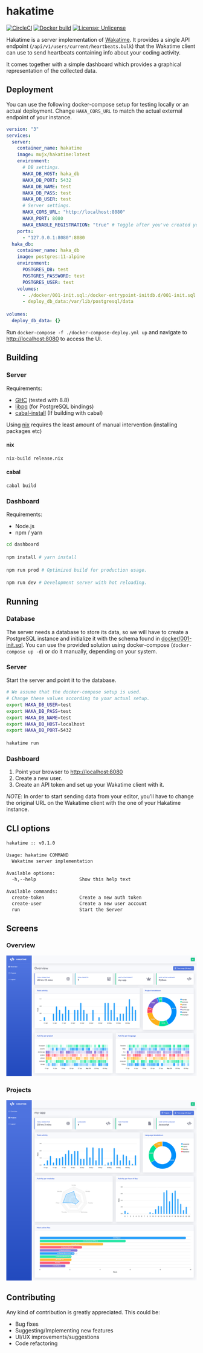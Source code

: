 # hakatime

[![CircleCI](https://circleci.com/gh/mujx/hakatime.svg?style=svg)](https://circleci.com/gh/mujx/hakatime)
[![Docker build](https://img.shields.io/docker/cloud/build/mujx/hakatime)](https://hub.docker.com/r/mujx/hakatime/builds)
[![License: Unlicense](https://img.shields.io/badge/license-Unlicense-blue.svg)](http://unlicense.org/)

Hakatime is a server implementation of [Wakatime](https://wakatime.com/). It
provides a single API endpoint (`/api/v1/users/current/heartbeats.bulk`) that
the Wakatime client can use to send heartbeats containing info about your coding
activity.

It comes together with a simple dashboard which provides a graphical
representation of the collected data.

## Deployment

You can use the following docker-compose setup for testing locally or an actual
deployment. Change `HAKA_CORS_URL` to match the actual external endpoint of your
instance.

```yaml
version: "3"
services:
  server:
    container_name: hakatime
    image: mujx/hakatime:latest
    environment:
      # DB settings.
      HAKA_DB_HOST: haka_db
      HAKA_DB_PORT: 5432
      HAKA_DB_NAME: test
      HAKA_DB_PASS: test
      HAKA_DB_USER: test
      # Server settings.
      HAKA_CORS_URL: "http://localhost:8080"
      HAKA_PORT: 8080
      HAKA_ENABLE_REGISTRATION: "true" # Toggle after you've created your account.
    ports:
      - "127.0.0.1:8080":8080
  haka_db:
    container_name: haka_db
    image: postgres:11-alpine
    environment:
      POSTGRES_DB: test
      POSTGRES_PASSWORD: test
      POSTGRES_USER: test
    volumes:
      - ./docker/001-init.sql:/docker-entrypoint-initdb.d/001-init.sql
      - deploy_db_data:/var/lib/postgresql/data

volumes:
  deploy_db_data: {}
```

Run `docker-compose -f ./docker-compose-deploy.yml up` and navigate to
[http://localhost:8080](http://localhost:8080) to access the UI.

## Building

### Server

Requirements:

- [GHC](https://www.haskell.org/ghc/) (tested with 8.8)
- [libpq](https://www.postgresql.org/docs/11/libpq.html) (for PostgreSQL bindings)
- [cabal-install](https://www.haskell.org/cabal/) (If building with cabal)

Using [nix](https://nixos.org/nix/) requires the least amount of manual
intervention (installing packages etc)

#### nix

```bash
nix-build release.nix
```

#### cabal

```bash
cabal build
```

### Dashboard

Requirements:

- Node.js
- npm / yarn

```bash
cd dashboard

npm install # yarn install

npm run prod # Optimized build for production usage.

npm run dev # Development server with hot reloading.
```

## Running

### Database

The server needs a database to store its data, so we will have to create a
PostgreSQL instance and initialize it with the schema found in
[docker/001-init.sql](docker/001-init.sql). You can use the provided solution
using docker-compose (`docker-compose up -d`) or do it manually, depending on
your system.

### Server

Start the server and point it to the database.

```bash
# We assume that the docker-compose setup is used.
# Change these values according to your actual setup.
export HAKA_DB_USER=test
export HAKA_DB_PASS=test
export HAKA_DB_NAME=test
export HAKA_DB_HOST=localhost
export HAKA_DB_PORT=5432

hakatime run
```

### Dashboard

1. Point your browser to [http://localhost:8080](http://localhost:8080)
2. Create a new user.
3. Create an API token and set up your Wakatime client with it.

_NOTE_: In order to start sending data from your editor, you'll have to change the
original URL on the Wakatime client with the one of your Hakatime instance.

## CLI options

```
hakatime :: v0.1.0

Usage: hakatime COMMAND
  Wakatime server implementation

Available options:
  -h,--help                Show this help text

Available commands:
  create-token             Create a new auth token
  create-user              Create a new user account
  run                      Start the Server
```

## Screens

### Overview

![Overview Page](img/overview.png "Overview Page")

### Projects

![Projects Page](img/projects.png "Projects Page")

## Contributing

Any kind of contribution is greatly appreciated. This could be:

- Bug fixes
- Suggesting/Implementing new features
- UI/UX improvements/suggestions
- Code refactoring
